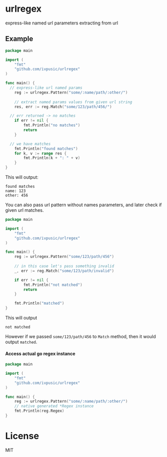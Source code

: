 urlregex
======

express-like named url parameters extracting from url

## Example
```Go
package main

import (
	"fmt"
	"github.com/ivpusic/urlregex"
)

func main() {
  // express-like url named params
	reg := urlregex.Pattern("some/:name/path/:other/")
	
	// extract named params values from given url string
	res, err := reg.Match("some/123/path/456/")

  // err returned -> no matches
	if err != nil {
		fmt.Println("no matches")
		return
	}

  // we have matches
	fmt.Println("found matches")
	for k, v := range res {
		fmt.Println(k + ": " + v)
	}
}
```

This will output:
```
found matches
name: 123
other: 456
```

You can also pass url pattern without names parameters, and later check if given url matches.
```Go
package main

import (
	"fmt"
	"github.com/ivpusic/urlregex"
)

func main() {
	reg := urlregex.Pattern("some/123/path/456")
	
	// in this case let's pass something invalid
	_, err := reg.Match("some/123/path/invalid")

	if err != nil {
		fmt.Println("not matched")
		return
	}

	fmt.Println("matched")
}
```
This will output
```
not matched
```
However if we passed ``some/123/path/456`` to ``Match`` method, then it would output ``matched``.

#### Access actual go regex instance
```Go
package main

import (
	"fmt"
	"github.com/ivpusic/urlregex"
)

func main() {
	reg := urlregex.Pattern("some/:name/path/:other/")
	// native generated *Regex instance
	fmt.Println(reg.Regex)
}

```

# License
MIT
